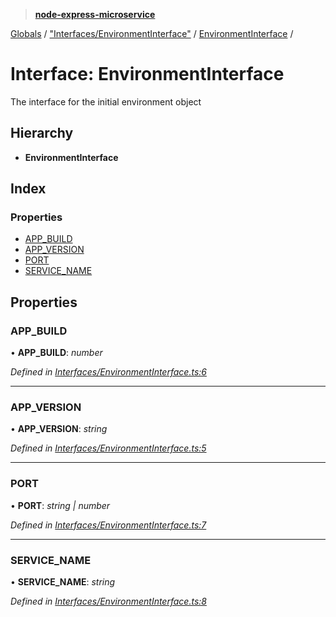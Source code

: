 > **[node-express-microservice](../README.md)**

[Globals](../globals.md) / ["Interfaces/EnvironmentInterface"](../modules/_interfaces_environmentinterface_.md) / [EnvironmentInterface](_interfaces_environmentinterface_.environmentinterface.md) /

# Interface: EnvironmentInterface

The interface for the initial environment object

## Hierarchy

* **EnvironmentInterface**

## Index

### Properties

* [APP_BUILD](_interfaces_environmentinterface_.environmentinterface.md#app_build)
* [APP_VERSION](_interfaces_environmentinterface_.environmentinterface.md#app_version)
* [PORT](_interfaces_environmentinterface_.environmentinterface.md#port)
* [SERVICE_NAME](_interfaces_environmentinterface_.environmentinterface.md#service_name)

## Properties

###  APP_BUILD

• **APP_BUILD**: *number*

*Defined in [Interfaces/EnvironmentInterface.ts:6](https://github.com/lukebellamy053/express-microservice/blob/f7a5771/src/Interfaces/EnvironmentInterface.ts#L6)*

___

###  APP_VERSION

• **APP_VERSION**: *string*

*Defined in [Interfaces/EnvironmentInterface.ts:5](https://github.com/lukebellamy053/express-microservice/blob/f7a5771/src/Interfaces/EnvironmentInterface.ts#L5)*

___

###  PORT

• **PORT**: *string | number*

*Defined in [Interfaces/EnvironmentInterface.ts:7](https://github.com/lukebellamy053/express-microservice/blob/f7a5771/src/Interfaces/EnvironmentInterface.ts#L7)*

___

###  SERVICE_NAME

• **SERVICE_NAME**: *string*

*Defined in [Interfaces/EnvironmentInterface.ts:8](https://github.com/lukebellamy053/express-microservice/blob/f7a5771/src/Interfaces/EnvironmentInterface.ts#L8)*